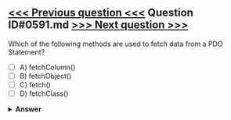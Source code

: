 [<<< Previous question <<<](0590.md)   Question ID#0591.md   [>>> Next question >>>](0592.md)
---

Which of the following methods are used to fetch data from a PDO Statement?

- [ ] A) fetchColumn()
- [ ] B) fetchObject()
- [ ] C) fetch()
- [ ] D) fetchClass()

<details><summary><b>Answer</b></summary>
<p>
  Answer: <strong>A, B, C</strong>
</p>
</details>
